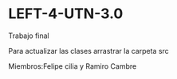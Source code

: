 # LEFT-4-UTN-3.0

Trabajo final 


Para actualizar las clases arrastrar la carpeta src


Miembros:Felipe cilia y Ramiro Cambre
